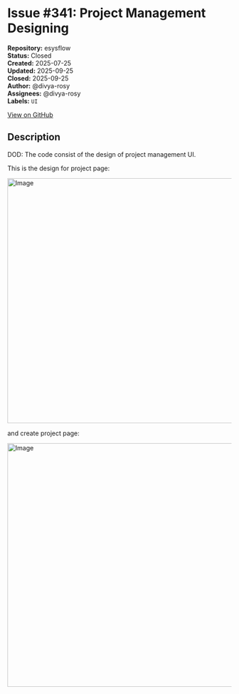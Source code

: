 # Issue #341: Project Management Designing

**Repository:** esysflow  
**Status:** Closed  
**Created:** 2025-07-25  
**Updated:** 2025-09-25  
**Closed:** 2025-09-25  
**Author:** @divya-rosy  
**Assignees:** @divya-rosy  
**Labels:** `UI`  

[View on GitHub](https://github.com/Simtestlab/esysflow/issues/341)

## Description

DOD: The code consist of the design of project management UI.

This is the design for project page: 

<img width="1142" height="550" alt="Image" src="https://github.com/user-attachments/assets/99b0b54a-f3ff-4e64-a808-acf7c9ed4217" />

and create project page: 

<img width="1133" height="547" alt="Image" src="https://github.com/user-attachments/assets/0b2b6d86-82ea-4833-954d-38dee34fe19d" />